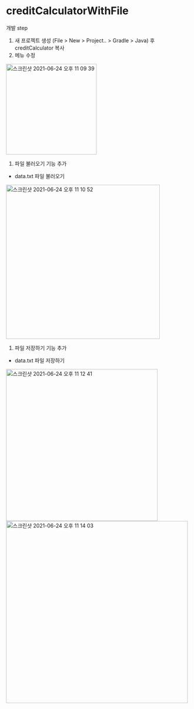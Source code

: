 # creditCalculatorWithFile

개발 step
  1. 새 프로젝트 생성 (File > New > Project.. > Gradle > Java) 후 creditCalculator 복사
  1. 메뉴 수정
  <img width="246" alt="스크린샷 2021-06-24 오후 11 09 39" src="https://user-images.githubusercontent.com/47955992/123277634-414ba880-d541-11eb-9d03-c04da41c34a8.png">
  
  1. 파일 불러오기 기능 추가
  - data.txt 파일 불러오기
  
  <img width="418" alt="스크린샷 2021-06-24 오후 11 10 52" src="https://user-images.githubusercontent.com/47955992/123277842-6cce9300-d541-11eb-9b8b-c3c65df42574.png">
  
  
  1. 파일 저장하기 기능 추가
  - data.txt 파일 저장하기
 
  <img width="412" alt="스크린샷 2021-06-24 오후 11 12 41" src="https://user-images.githubusercontent.com/47955992/123278156-adc6a780-d541-11eb-89bc-27be281e9262.png">

  <img width="494" alt="스크린샷 2021-06-24 오후 11 14 03" src="https://user-images.githubusercontent.com/47955992/123278401-df3f7300-d541-11eb-848b-080d9b923562.png">
